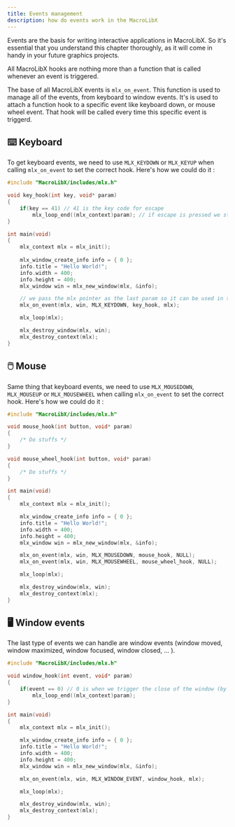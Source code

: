 ```yaml
---
title: Events management
description: how do events work in the MacroLibX
---
```


Events are the basis for writing interactive applications in MacroLibX.
So it's essential that you understand this chapter thoroughly, as it will come in handy in your future graphics projects.

All MacroLibX hooks are nothing more than a function that is called whenever an event is triggered.

The base of all MacroLibX events is `mlx_on_event`. This function is used to manage all of the events, from keyboard to window events.
It's is used to attach a function hook to a specific event like keyboard down, or mouse wheel event. That hook will be called every time
this specific event is triggerd.

## ⌨️ Keyboard
To get keyboard events, we need to use `MLX_KEYDOWN` or `MLX_KEYUP` when calling `mlx_on_event` to set the correct hook.
Here's how we could do it :

```c
#include "MacroLibX/includes/mlx.h"

void key_hook(int key, void* param)
{
    if(key == 41) // 41 is the key code for escape
        mlx_loop_end((mlx_context)param); // if escape is pressed we stop the mlx_loop and so we continue in the main function
}

int main(void)
{
    mlx_context mlx = mlx_init();
    
    mlx_window_create_info info = { 0 };
    info.title = "Hello World!";
    info.width = 400;
    info.height = 400;
    mlx_window win = mlx_new_window(mlx, &info);

    // we pass the mlx pointer as the last param so it can be used in the key_hook function
    mlx_on_event(mlx, win, MLX_KEYDOWN, key_hook, mlx);

    mlx_loop(mlx);

    mlx_destroy_window(mlx, win);
    mlx_destroy_context(mlx);
}
```

## 🖱️ Mouse
Same thing that keyboard events, we need to use `MLX_MOUSEDOWN`, `MLX_MOUSEUP` or `MLX_MOUSEWHEEL` when calling `mlx_on_event` to set the correct hook.
Here's how we could do it :

```c
#include "MacroLibX/includes/mlx.h"

void mouse_hook(int button, void* param)
{
    /* Do stuffs */
}

void mouse_wheel_hook(int button, void* param)
{
    /* Do stuffs */
}

int main(void)
{
    mlx_context mlx = mlx_init();

    mlx_window_create_info info = { 0 };
    info.title = "Hello World!";
    info.width = 400;
    info.height = 400;
    mlx_window win = mlx_new_window(mlx, &info);

    mlx_on_event(mlx, win, MLX_MOUSEDOWN, mouse_hook, NULL);
    mlx_on_event(mlx, win, MLX_MOUSEWHEEL, mouse_wheel_hook, NULL);

    mlx_loop(mlx);

    mlx_destroy_window(mlx, win);
    mlx_destroy_context(mlx);
}
```

## 🖥️ Window events
The last type of events we can handle are window events (window moved, window maximized, window focused, window closed, ... ).

```c
#include "MacroLibX/includes/mlx.h"

void window_hook(int event, void* param)
{
    if(event == 0) // 0 is when we trigger the close of the window (by clicking the cross for example)
        mlx_loop_end((mlx_context)param);
}

int main(void)
{
    mlx_context mlx = mlx_init();

    mlx_window_create_info info = { 0 };
    info.title = "Hello World!";
    info.width = 400;
    info.height = 400;
    mlx_window win = mlx_new_window(mlx, &info);

    mlx_on_event(mlx, win, MLX_WINDOW_EVENT, window_hook, mlx);

    mlx_loop(mlx);

    mlx_destroy_window(mlx, win);
    mlx_destroy_context(mlx);
}
```
